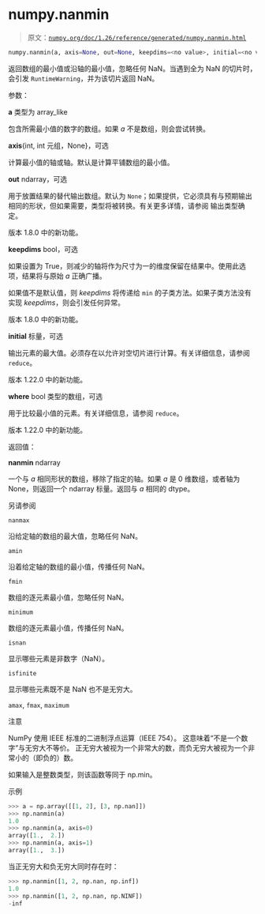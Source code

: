 # numpy.nanmin

> 原文：[`numpy.org/doc/1.26/reference/generated/numpy.nanmin.html`](https://numpy.org/doc/1.26/reference/generated/numpy.nanmin.html)

```py
numpy.nanmin(a, axis=None, out=None, keepdims=<no value>, initial=<no value>, where=<no value>)
```

返回数组的最小值或沿轴的最小值，忽略任何 NaN。当遇到全为 NaN 的切片时，会引发 `RuntimeWarning`，并为该切片返回 NaN。

参数：

**a** 类型为 array_like

包含所需最小值的数字的数组。如果 *a* 不是数组，则会尝试转换。

**axis**{int, int 元组，None}，可选

计算最小值的轴或轴。默认是计算平铺数组的最小值。

**out** ndarray，可选

用于放置结果的替代输出数组。默认为 `None`；如果提供，它必须具有与预期输出相同的形状，但如果需要，类型将被转换。有关更多详情，请参阅 输出类型确定。

版本 1.8.0 中的新功能。

**keepdims** bool，可选

如果设置为 True，则减少的轴将作为尺寸为一的维度保留在结果中。使用此选项，结果将与原始 *a* 正确广播。

如果值不是默认值，则 *keepdims* 将传递给 `min` 的子类方法。如果子类方法没有实现 *keepdims*，则会引发任何异常。

版本 1.8.0 中的新功能。

**initial** 标量，可选

输出元素的最大值。必须存在以允许对空切片进行计算。有关详细信息，请参阅 `reduce`。

版本 1.22.0 中的新功能。

**where** bool 类型的数组，可选

用于比较最小值的元素。有关详细信息，请参阅 `reduce`。

版本 1.22.0 中的新功能。

返回值：

**nanmin** ndarray

一个与 *a* 相同形状的数组，移除了指定的轴。如果 *a* 是 0 维数组，或者轴为 None，则返回一个 ndarray 标量。返回与 *a* 相同的 dtype。

另请参阅

`nanmax`

沿给定轴的数组的最大值，忽略任何 NaN。

`amin`

沿着给定轴的数组的最小值，传播任何 NaN。

`fmin`

数组的逐元素最小值，忽略任何 NaN。

`minimum`

数组的逐元素最小值，传播任何 NaN。

`isnan`

显示哪些元素是非数字（NaN）。

`isfinite`

显示哪些元素既不是 NaN 也不是无穷大。

`amax`, `fmax`, `maximum`

注意

NumPy 使用 IEEE 标准的二进制浮点运算（IEEE 754）。 这意味着“不是一个数字”与无穷大不等价。 正无穷大被视为一个非常大的数，而负无穷大被视为一个非常小的（即负的）数。

如果输入是整数类型，则该函数等同于 np.min。

示例

```py
>>> a = np.array([[1, 2], [3, np.nan]])
>>> np.nanmin(a)
1.0
>>> np.nanmin(a, axis=0)
array([1.,  2.])
>>> np.nanmin(a, axis=1)
array([1.,  3.]) 
```

当正无穷大和负无穷大同时存在时：

```py
>>> np.nanmin([1, 2, np.nan, np.inf])
1.0
>>> np.nanmin([1, 2, np.nan, np.NINF])
-inf 
```
